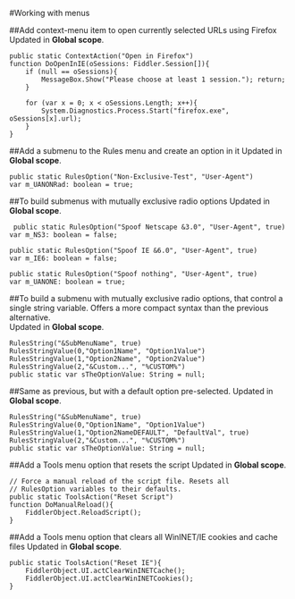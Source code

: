 <!-- http://www.fiddler2.com/Fiddler/dev/ScriptSamples.asp -->

#Working with menus

##Add context-menu item to open currently selected URLs using Firefox
Updated in **Global scope**.

	public static ContextAction("Open in Firefox")
	function DoOpenInIE(oSessions: Fiddler.Session[]){ 
		if (null == oSessions){
			MessageBox.Show("Please choose at least 1 session."); return;
		}

		for (var x = 0; x < oSessions.Length; x++){
			System.Diagnostics.Process.Start("firefox.exe", oSessions[x].url);
		}
	}

##Add a submenu to the Rules menu and create an option in it
Updated in **Global scope**.

	public static RulesOption("Non-Exclusive-Test", "User-Agent") 
	var m_UANONRad: boolean = true; 
 	
##To build submenus with mutually exclusive radio options
Updated in **Global scope**.

	 public static RulesOption("Spoof Netscape &3.0", "User-Agent", true) 
	var m_NS3: boolean = false; 

	public static RulesOption("Spoof IE &6.0", "User-Agent", true) 
	var m_IE6: boolean = false; 

	public static RulesOption("Spoof nothing", "User-Agent", true) 
	var m_UANONE: boolean = true;	
	
##To build a submenu with mutually exclusive radio options, that control a single string variable. Offers a more compact syntax than the previous alternative.	
Updated in **Global scope**.

	RulesString("&SubMenuName", true) 
	RulesStringValue(0,"Option1Name", "Option1Value")
	RulesStringValue(1,"Option2Name", "Option2Value")
	RulesStringValue(2,"&Custom...", "%CUSTOM%")
	public static var sTheOptionValue: String = null;


##Same as previous, but with a default option pre-selected.
Updated in **Global scope**.

	RulesString("&SubMenuName", true) 
	RulesStringValue(0,"Option1Name", "Option1Value")
	RulesStringValue(1,"Option2NameDEFAULT", "DefaultVal", true)
	RulesStringValue(2,"&Custom...", "%CUSTOM%")
	public static var sTheOptionValue: String = null;
	
##Add a Tools menu option that resets the script
Updated in **Global scope**.

	// Force a manual reload of the script file. Resets all
	// RulesOption variables to their defaults.
	public static ToolsAction("Reset Script")
	function DoManualReload(){ 
		FiddlerObject.ReloadScript();
	}
 	
##Add a Tools menu option that clears all WinINET/IE cookies and cache files
Updated in **Global scope**.		
		
	public static ToolsAction("Reset IE"){		
		FiddlerObject.UI.actClearWinINETCache();
		FiddlerObject.UI.actClearWinINETCookies(); 
	}	